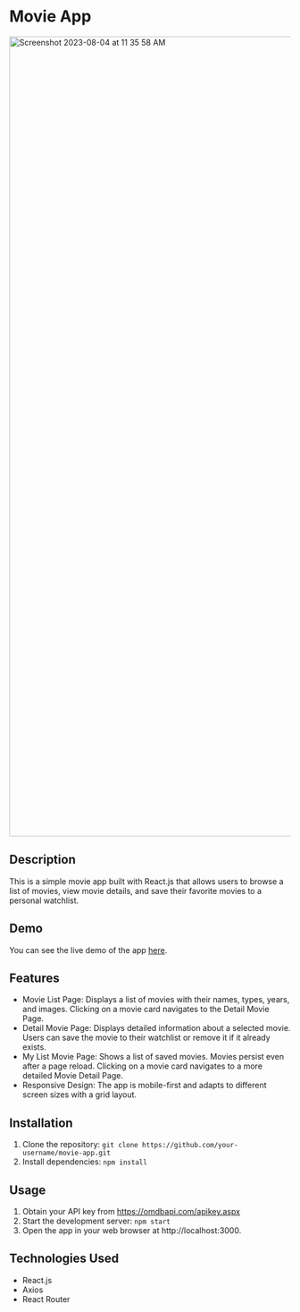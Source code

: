# Movie App

<img width="1430" alt="Screenshot 2023-08-04 at 11 35 58 AM" src="https://github.com/Nicky-09/movie-app/assets/52557829/bd6da222-7a32-45ae-90c8-f496816868d0">



## Description

This is a simple movie app built with React.js that allows users to browse a list of movies, view movie details, and save their favorite movies to a personal watchlist.

## Demo

You can see the live demo of the app [here](https://movie-app-ten-gules.vercel.app/).

## Features

- Movie List Page: Displays a list of movies with their names, types, years, and images. Clicking on a movie card navigates to the Detail Movie Page.
- Detail Movie Page: Displays detailed information about a selected movie. Users can save the movie to their watchlist or remove it if it already exists.
- My List Movie Page: Shows a list of saved movies. Movies persist even after a page reload. Clicking on a movie card navigates to a more detailed Movie Detail Page.
- Responsive Design: The app is mobile-first and adapts to different screen sizes with a grid layout.

## Installation

1. Clone the repository: `git clone https://github.com/your-username/movie-app.git`
2. Install dependencies: `npm install`

## Usage

1. Obtain your API key from https://omdbapi.com/apikey.aspx
3. Start the development server: `npm start`
4. Open the app in your web browser at http://localhost:3000.

## Technologies Used

- React.js
- Axios
- React Router

